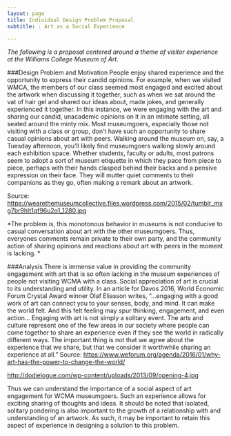 ```yaml
---
layout: page
title: Individual Design Problem Proposal
subtitle: : Art as a Social Experience

---
```


*The following is a proposal centered around a theme of visitor experience at the Williams College Museum of Art.*
 
###Design Problem and Motivation
People enjoy shared experience and the opportunity to express their candid opinions. For example, when we visited WMCA, the members of our class seemed most engaged and excited about the artwork when discussing it together, such as when we sat around the vat of hair gel and shared our ideas about, made jokes, and generally experienced it together. In this instance, we were engaging with the art and sharing our candid, unacademic opinions on it in an intimate setting, all seated around the minty mix. 
Most museumgoers, especially those not visiting with a class or group, don’t have such an opportunity to share casual opinions about art with peers. Walking around the museum on, say, a Tuesday afternoon, you’ll likely find museumgoers walking slowly around each exhibition space. Whether students, faculty or adults, most patrons seem to adopt a sort of museum etiquette in which they pace from piece to piece, perhaps with their hands clasped behind their backs and a pensive expression on their face. They will mutter quiet comments to their companions as they go, often making a remark about an artwork.

Source: https://wearethemuseumcollective.files.wordpress.com/2015/02/tumblr_mxg7br9hlt1qf96u2o1_1280.jpg

*The problem is, this monotonous behavior in museums is not conducive to casual conversation about art with the other museumgoers. Thus, everyones comments remain private to their own party, and the community action of sharing opinions and reactions about art with peers in the moment is lacking. *

###Analysis
There is immense value in providing the community engagement with art that is so often lacking in the museum experiences of people not visiting WCMA with a class. Social appreciation of art is crucial to its understanding and utility. In an article for Davos 2016, World Economic Forum Crystal Award winner Olaf Eliasson writes,
 “...engaging with a good work of art can connect you to your senses, body, and mind. It can make the world felt. And this felt feeling may spur thinking, engagement, and even action… Engaging with art is not simply a solitary event. The arts and culture represent one of the few areas in our society where people can come together to share an experience even if they see the world in radically different ways. The important thing is not that we agree about the experience that we share, but that we consider it worthwhile sharing an experience at all.” 
Source: https://www.weforum.org/agenda/2016/01/why-art-has-the-power-to-change-the-world/

http://dodielogue.com/wp-content/uploads/2013/09/opening-4.jpg

Thus we can understand the importance of a social aspect of art engagement for WCMA museumgoers. Such an experience allows for exciting sharing of thoughts and ideas. It should be noted that isolated, solitary pondering is also important to the growth of a relationship with and understanding of an artwork. As such, it may be important to retain this aspect of experience in designing a solution to this problem.
